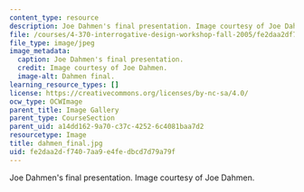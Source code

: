 ```yaml
---
content_type: resource
description: Joe Dahmen's final presentation. Image courtesy of Joe Dahmen.
file: /courses/4-370-interrogative-design-workshop-fall-2005/fe2daa2df7407aa9e4fedbcd7d79a79f_dahmen_final.jpg
file_type: image/jpeg
image_metadata:
  caption: Joe Dahmen's final presentation.
  credit: Image courtesy of Joe Dahmen.
  image-alt: Dahmen final.
learning_resource_types: []
license: https://creativecommons.org/licenses/by-nc-sa/4.0/
ocw_type: OCWImage
parent_title: Image Gallery
parent_type: CourseSection
parent_uid: a14dd162-9a70-c37c-4252-6c4081baa7d2
resourcetype: Image
title: dahmen_final.jpg
uid: fe2daa2d-f740-7aa9-e4fe-dbcd7d79a79f
---
```

Joe Dahmen's final presentation. Image courtesy of Joe Dahmen.